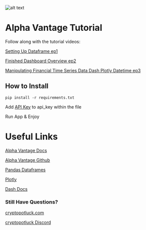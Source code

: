 ![alt text](https://i.imgur.com/HIumoFO.png)

# Alpha Vantage Tutorial

Follow along with the tutorial videos:

[Setting Up Dataframe ep1](https://youtu.be/MCN33xZNoqk)

[Finished Dashboard Overview ep2](https://youtu.be/hyHzeSPXdyc)

[Manipulating Financial Time Series Data Dash Plotly Datetime ep3
](https://youtu.be/FoxlrOmen8c)


## How to Install

``pip install -r requirements.txt``

Add [API Key](https://www.alphavantage.co/support/#support) to api_key within the file

Run App & Enjoy

# Useful Links

[Alpha Vantage Docs](https://www.alphavantage.co/documentation/)

[Alpha Vantage Github](https://github.com/RomelTorres/alpha_vantage)

[Pandas Dataframes](https://pandas.pydata.org/pandas-docs/stable/reference/api/pandas.DataFrame.html)

[Plotly](https://plot.ly/python/)

[Dash Docs](https://dash.plot.ly/)

### Still Have Questions?
[cryptopotluck.com](https://www.cryptopotluck.com)

[cryptopotluck Discord](https://discord.gg/rNc6xtP)

